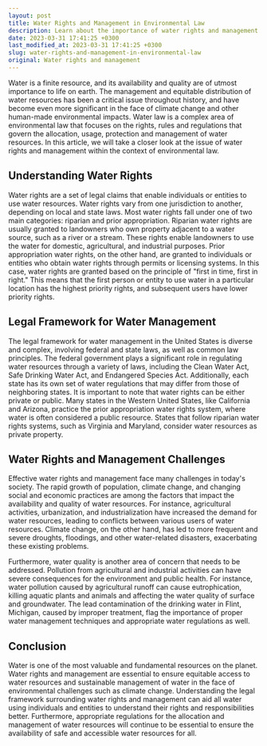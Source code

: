 ```yaml
---
layout: post
title: Water Rights and Management in Environmental Law
description: Learn about the importance of water rights and management in environmental law, including legal frameworks and regulations that govern usage, allocation, and protection of water resources.
date: 2023-03-31 17:41:25 +0300
last_modified_at: 2023-03-31 17:41:25 +0300
slug: water-rights-and-management-in-environmental-law
original: Water rights and management
---
```

Water is a finite resource, and its availability and quality are of utmost importance to life on earth. The management and equitable distribution of water resources has been a critical issue throughout history, and have become even more significant in the face of climate change and other human-made environmental impacts. Water law is a complex area of environmental law that focuses on the rights, rules and regulations that govern the allocation, usage, protection and management of water resources. In this article, we will take a closer look at the issue of water rights and management within the context of environmental law.

## Understanding Water Rights

Water rights are a set of legal claims that enable individuals or entities to use water resources. Water rights vary from one jurisdiction to another, depending on local and state laws. Most water rights fall under one of two main categories: riparian and prior appropriation. Riparian water rights are usually granted to landowners who own property adjacent to a water source, such as a river or a stream. These rights enable landowners to use the water for domestic, agricultural, and industrial purposes. Prior appropriation water rights, on the other hand, are granted to individuals or entities who obtain water rights through permits or licensing systems. In this case, water rights are granted based on the principle of "first in time, first in right." This means that the first person or entity to use water in a particular location has the highest priority rights, and subsequent users have lower priority rights.

## Legal Framework for Water Management

The legal framework for water management in the United States is diverse and complex, involving federal and state laws, as well as common law principles. The federal government plays a significant role in regulating water resources through a variety of laws, including the Clean Water Act, Safe Drinking Water Act, and Endangered Species Act. Additionally, each state has its own set of water regulations that may differ from those of neighboring states. It is important to note that water rights can be either private or public. Many states in the Western United States, like California and Arizona, practice the prior appropriation water rights system, where water is often considered a public resource. States that follow riparian water rights systems, such as Virginia and Maryland, consider water resources as private property. 

## Water Rights and Management Challenges

Effective water rights and management face many challenges in today's society. The rapid growth of population, climate change, and changing social and economic practices are among the factors that impact the availability and quality of water resources. For instance, agricultural activities, urbanization, and industrialization have increased the demand for water resources, leading to conflicts between various users of water resources. Climate change, on the other hand, has led to more frequent and severe droughts, floodings, and other water-related disasters, exacerbating these existing problems.

Furthermore, water quality is another area of concern that needs to be addressed. Pollution from agricultural and industrial activities can have severe consequences for the environment and public health. For instance, water pollution caused by agricultural runoff can cause eutrophication, killing aquatic plants and animals and affecting the water quality of surface and groundwater. The lead contamination of the drinking water in Flint, Michigan, caused by improper treatment, flag the importance of proper water management techniques and appropriate water regulations as well.

## Conclusion

Water is one of the most valuable and fundamental resources on the planet. Water rights and management are essential to ensure equitable access to water resources and sustainable management of water in the face of environmental challenges such as climate change. Understanding the legal framework surrounding water rights and management can aid all water using individuals and entities to understand their rights and responsibilities better. Furthermore, appropriate regulations for the allocation and management of water resources will continue to be essential to ensure the availability of safe and accessible water resources for all.